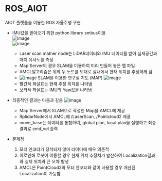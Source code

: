 # ROS_AIOT
AIOT 플랫폼을 이용한 ROS 자율주행 구현

* IMU값을 받아오기 위한 python library smbus이용   
![image](https://user-images.githubusercontent.com/86957779/159165886-1cf1ae51-df86-4939-94c9-626fc5b58701.png)   
![image](https://user-images.githubusercontent.com/86957779/159165966-e4577683-e1a6-448c-9a49-3aa6dccf5a78.png)   
  * Laser scan mather node는 LiDAR데이터와 IMU 데이터를 받아 실제공간과 매치 유사도를 측정   
  * Map Server의 경우 SLAM을 이용하여 미리 만들어 놓은 맵 파일
  * AMCL알고리즘은 위의 두 노드를 토대로 실내에서 현재 위치를 추정하게 됨.   
  * ![image](https://user-images.githubusercontent.com/86957779/159166048-52339e53-4b6f-4316-9fa2-2defe0e40a1f.png) SLAM을 이용한 연구실 지도 (MAP)
![image](https://user-images.githubusercontent.com/86957779/159166125-87b95dff-f5fb-4112-bed7-49489bd66999.png)
  * 빨간색 화살표는 현재 추정 위치를 나타냄
  * 보라색 화살표는 IMU의 Yaw값을 나타냄

* 최종적인 결과는 다음과 같음
![image](https://user-images.githubusercontent.com/86957779/159166171-d1769e71-cbe3-4ee0-b28e-ef3412275100.png)
  * Map Server에서 SLAM으로 작성한 Map을 AMCL에 제공
  * RplidarNode에서 AMCL에 /LaserScan, /Pointcloud2 제공
  * move_base는 데이터를 통합하여, global plan, local plan을 실행하고 최종 결과로 cmd_vel 출력   
* 문제점
  1. 모터 엔코더가 장착되지 않아 라이다에 매우 의존적
  2.  이로인해 로봇이 이동할 경우 현재 위치 추정치가 발산하여 Localization결과와 실제 위치와 큰 오차 발생
  3.  AMCL은 PointCloud2와 모터 엔코더와 같이 사용할 경우 개선된 Localization이 가능함. 
